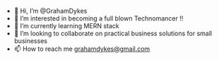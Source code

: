 - 👋 Hi, I’m @GrahamDykes
- 👀 I’m interested in becoming a full blown Technomancer !!
- 🌱 I’m currently learning MERN stack
- 💞️ I’m looking to collaborate on practical business solutions for small businesses
- 📫 How to reach me grahamdykes@gmail.com

<!---
GrahamDykes/GrahamDykes is a ✨ special ✨ repository because its `README.md` (this file) appears on your GitHub profile.
You can click the Preview link to take a look at your changes.
--->
